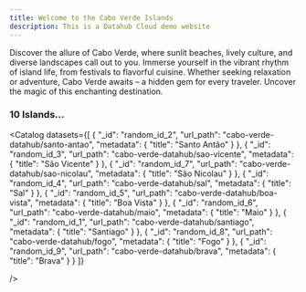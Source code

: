 ```yaml
---
title: Welcome to the Cabo Verde Islands
description: This is a Datahub Cloud demo website
---
```


Discover the allure of Cabo Verde, where sunlit beaches, lively culture, and diverse landscapes call out to you. Immerse yourself in the vibrant rhythm of island life, from festivals to flavorful cuisine. Whether seeking relaxation or adventure, Cabo Verde awaits – a hidden gem for every traveler. Uncover the magic of this enchanting destination.

### 10 Islands...

<Catalog
datasets={[
{
"_id": "random_id_2",
"url_path": "cabo-verde-datahub/santo-antao",
"metadata": {
"title": "Santo Antão"
}
},
{
"_id": "random_id_3",
"url_path": "cabo-verde-datahub/sao-vicente",
"metadata": {
"title": "São Vicente"
}
},
{
"_id": "random_id_7",
"url_path": "cabo-verde-datahub/sao-nicolau",
"metadata": {
"title": "São Nicolau"
}
},
{
"_id": "random_id_4",
"url_path": "cabo-verde-datahub/sal",
"metadata": {
"title": "Sal"
}
},
{
"_id": "random_id_5",
"url_path": "cabo-verde-datahub/boa-vista",
"metadata": {
"title": "Boa Vista"
}
},
{
"_id": "random_id_6",
"url_path": "cabo-verde-datahub/maio",
"metadata": {
"title": "Maio"
}
},
{
"_id": "random_id_1",
"url_path": "cabo-verde-datahub/santiago",
"metadata": {
"title": "Santiago"
}
},
{
"_id": "random_id_8",
"url_path": "cabo-verde-datahub/fogo",
"metadata": {
"title": "Fogo"
}
},
{
"_id": "random_id_9",
"url_path": "cabo-verde-datahub/brava",
"metadata": {
"title": "Brava"
}
}
]}

/>
